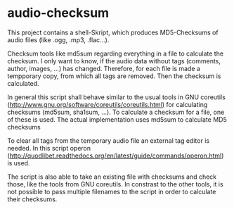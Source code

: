 # audio-checksum
This project contains a shell-Skript, which produces MD5-Checksums of audio files (like .ogg, .mp3, .flac...).

Checksum tools like md5sum regarding everything in a file to calculate the checksum. I only want to know, if the audio data without tags (comments, author, images, ...) has changed. Therefore, for each file is made a tempporary copy, from which all tags are removed. Then the checksum is calculated.

In general this script shall behave similar to the usual tools in GNU coreutils (http://www.gnu.org/software/coreutils/coreutils.html) for calculating checksums (md5sum, sha1sum, ...). To calculate a checksum for a file, one of these is used. The actual implementation uses md5sum to calculate MD5 checksums

To clear all tags from the temporary audio file an external tag editor is needed. In this script operon (http://quodlibet.readthedocs.org/en/latest/guide/commands/operon.html) is used.

The script is also able to take an existing file with checksums and check those, like the tools from GNU coreutils.
In constrast to the other tools, it is not possible to pass multiple filenames to the script in order to calculate their checksums.

